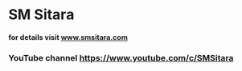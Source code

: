 # SM Sitara
#### for details visit www.smsitara.com
### YouTube channel https://www.youtube.com/c/SMSitara
